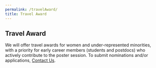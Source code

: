 ```yaml
---
permalink: /travelAward/
title: Travel Award
---
```


## Travel Award

We will offer travel awards for women and under-represented minorities, with a priority for early career members (students and postdocs) who actively contribute to the poster session. 
To submit nominations and/or applications, [Contact Us](mailto:snowmass-loc2022@uw.edu). 
